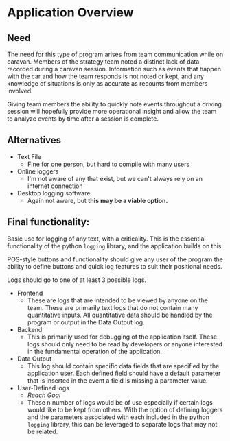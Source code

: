 # Application Overview

## Need
The need for this type of program arises from team communication while on 
caravan. Members of the strategy team noted a distinct lack of data recorded
during a caravan session. Information such as events that happen with the car 
and how the team responds is not noted or kept, and any knowledge of situations 
is only as accurate as recounts from members involved.

Giving team members the ability to quickly note events throughout a driving
session will hopefully provide more operational insight and allow the team to
analyze events by time after a session is complete.

## Alternatives
* Text File
  * Fine for one person, but hard to compile with many users
* Online loggers
  * I'm not aware of any that exist, but we can't always rely on an internet 
  connection
* Desktop logging software
  * Again not aware, but **this may be a viable option.**

## Final functionality:
Basic use for logging of any text, with a criticality. This is the essential
functionality of the python `logging` library, and the application builds on 
this.

POS-style buttons and functionality should give any user of the program the 
ability to define buttons and quick log features to suit their positional needs.

Logs should go to one of at least 3 possible logs.
* Frontend
  * These are logs that are intended to be viewed by anyone on the team. These 
  are primarily text logs that do not contain many quantitative inputs. All 
  quantitative data should be handled by the program or output in the Data 
  Output log. 
* Backend
  * This is primarily used for debugging of the application itself. These logs 
  should only need to be read by developers or anyone interested in the 
  fundamental operation of the application. 
* Data Output
  * This log should contain specific data fields that are specified by the 
  application user. Each defined field should have a default parameter that 
  is inserted in the event a field is missing a parameter value. 
* User-Defined logs
  * _Reach Goal_
  * These n number of logs would be of use especially if certain logs would like
  to be kept from others. With the option of defining loggers and the parameters 
  associated with each included in the python `logging` library, this can be 
  leveraged to separate logs that may not be related.